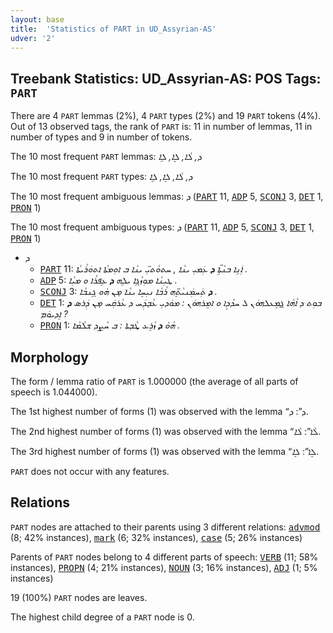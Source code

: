 ```yaml
---
layout: base
title:  'Statistics of PART in UD_Assyrian-AS'
udver: '2'
---
```


## Treebank Statistics: UD_Assyrian-AS: POS Tags: `PART`

There are 4 `PART` lemmas (2%), 4 `PART` types (2%) and 19 `PART` tokens (4%).
Out of 13 observed tags, the rank of `PART` is: 11 in number of lemmas, 11 in number of types and 9 in number of tokens.

The 10 most frequent `PART` lemmas: <em>ܕ, ܠܵܐ, ܠܸܐ, ܠܹܐ</em>

The 10 most frequent `PART` types:  <em>ܕ, ܠܵܐ, ܠܸܐ, ܠܹܐ</em>

The 10 most frequent ambiguous lemmas: <em>ܕ</em> (<tt><a href="aii_as-pos-PART.html">PART</a></tt> 11, <tt><a href="aii_as-pos-ADP.html">ADP</a></tt> 5, <tt><a href="aii_as-pos-SCONJ.html">SCONJ</a></tt> 3, <tt><a href="aii_as-pos-DET.html">DET</a></tt> 1, <tt><a href="aii_as-pos-PRON.html">PRON</a></tt> 1)

The 10 most frequent ambiguous types:  <em>ܕ</em> (<tt><a href="aii_as-pos-PART.html">PART</a></tt> 11, <tt><a href="aii_as-pos-ADP.html">ADP</a></tt> 5, <tt><a href="aii_as-pos-SCONJ.html">SCONJ</a></tt> 3, <tt><a href="aii_as-pos-DET.html">DET</a></tt> 1, <tt><a href="aii_as-pos-PRON.html">PRON</a></tt> 1)


* <em>ܕ</em>
  * <tt><a href="aii_as-pos-PART.html">PART</a></tt> 11: <em>ܐܲܢܹܐ ܒܢܵܬܹ̈ܐ <b>ܕ</b> ܥܲܡܝܼ ܝܢܵܐ , ܚܬܘܵܬܝܼ̈ ܝܢܵܐ ܒ ܐܘܼܡܬܵܐ ܐܬܘܿܪܵܝܬܵܐ .</em>
  * <tt><a href="aii_as-pos-ADP.html">ADP</a></tt> 5: <em>ܛܝܼܢܵܐ ܡܘܼܙܵܓܹܐ ܝܠܹܗ <b>ܕ</b> ܥܹܦܪܵܐ ܘ ܡܝܼܵܐ .</em>
  * <tt><a href="aii_as-pos-SCONJ.html">SCONJ</a></tt> 3: <em><b>ܕ</b> ܬܲܚܡܲܢܝܵܬܸ̈ܗ ܪܵܒܵܐ ܢܝܼܚܸܐ ܝܢܵܐ ܡ̣ܢ ܗ̇ܘ ܓܸܢܒܵܐ .</em>
  * <tt><a href="aii_as-pos-DET.html">DET</a></tt> 1: <em>ܒܘܼܬ ܕ ܐܵܗܵܐ ܓ̰ܡܸܥܠܗܘܿܢ ܠ ܚܕܵܕܸܐ ܘ ܐܡܸܪܗܘܿܢ : ܡܘܿܕܝܼ ܥܵܒ̣ܕܲܚ ܕ ܥܵܪܩܲܚ ܡ̣ܢ ܕܲܪܣ <b>ܕ</b> ܐܸܕܝܘܿܡ ?</em>
  * <tt><a href="aii_as-pos-PRON.html">PRON</a></tt> 1: <em>ܗܵܘ̇ <b>ܕ</b> ܙܵܪܸܥ ܜܵܒ̣ܬܐ : ܒ ܚܵܨܸܕ ܫܠܵܡܵܐ .</em>

## Morphology

The form / lemma ratio of `PART` is 1.000000 (the average of all parts of speech is 1.044000).

The 1st highest number of forms (1) was observed with the lemma “ܕ”: <em>ܕ</em>.

The 2nd highest number of forms (1) was observed with the lemma “ܠܵܐ”: <em>ܠܵܐ</em>.

The 3rd highest number of forms (1) was observed with the lemma “ܠܸܐ”: <em>ܠܸܐ</em>.

`PART` does not occur with any features.


## Relations

`PART` nodes are attached to their parents using 3 different relations: <tt><a href="aii_as-dep-advmod.html">advmod</a></tt> (8; 42% instances), <tt><a href="aii_as-dep-mark.html">mark</a></tt> (6; 32% instances), <tt><a href="aii_as-dep-case.html">case</a></tt> (5; 26% instances)

Parents of `PART` nodes belong to 4 different parts of speech: <tt><a href="aii_as-pos-VERB.html">VERB</a></tt> (11; 58% instances), <tt><a href="aii_as-pos-PROPN.html">PROPN</a></tt> (4; 21% instances), <tt><a href="aii_as-pos-NOUN.html">NOUN</a></tt> (3; 16% instances), <tt><a href="aii_as-pos-ADJ.html">ADJ</a></tt> (1; 5% instances)

19 (100%) `PART` nodes are leaves.

The highest child degree of a `PART` node is 0.

